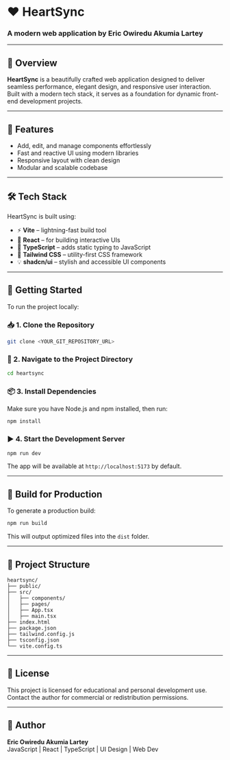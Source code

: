 
# ❤️ HeartSync

### A modern web application by **Eric Owiredu Akumia Lartey**

---

## 📘 Overview

**HeartSync** is a beautifully crafted web application designed to deliver seamless performance, elegant design, and responsive user interaction. Built with a modern tech stack, it serves as a foundation for dynamic front-end development projects.

---

## 🔧 Features

- Add, edit, and manage components effortlessly
- Fast and reactive UI using modern libraries
- Responsive layout with clean design
- Modular and scalable codebase

---

## 🛠️ Tech Stack

HeartSync is built using:

- ⚡ **Vite** – lightning-fast build tool
- 🧠 **React** – for building interactive UIs
- 🧩 **TypeScript** – adds static typing to JavaScript
- 🎨 **Tailwind CSS** – utility-first CSS framework
- 💡 **shadcn/ui** – stylish and accessible UI components

---

## 🚀 Getting Started

To run the project locally:

### 📥 1. Clone the Repository

```bash
git clone <YOUR_GIT_REPOSITORY_URL>
```

### 📂 2. Navigate to the Project Directory

```bash
cd heartsync
```

### 📦 3. Install Dependencies

Make sure you have Node.js and npm installed, then run:

```bash
npm install
```

### ▶️ 4. Start the Development Server

```bash
npm run dev
```

The app will be available at `http://localhost:5173` by default.

---

## 🧪 Build for Production

To generate a production build:

```bash
npm run build
```

This will output optimized files into the `dist` folder.

---

## 📄 Project Structure

```
heartsync/
├── public/
├── src/
│   ├── components/
│   ├── pages/
│   ├── App.tsx
│   ├── main.tsx
├── index.html
├── package.json
├── tailwind.config.js
├── tsconfig.json
└── vite.config.ts
```

---

## 📌 License

This project is licensed for educational and personal development use. Contact the author for commercial or redistribution permissions.

---

## 👤 Author

**Eric Owiredu Akumia Lartey**  
JavaScript | React | TypeScript | UI Design | Web Dev
